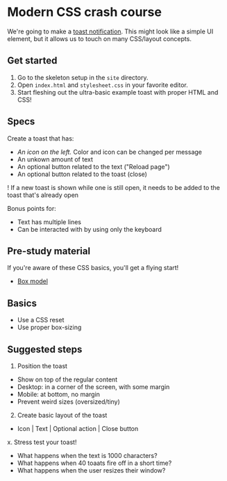 # Modern CSS crash course

We're going to make a [toast notification](https://www.patternfly.org/pattern-library/communication/toast-notifications/). This might look like a simple UI element, but it allows us to touch on many CSS/layout concepts.

## Get started

1. Go to the skeleton setup in the `site` directory.
2. Open `index.html` and `stylesheet.css` in your favorite editor.
3. Start fleshing out the ultra-basic example toast with proper HTML and CSS!

## Specs

Create a toast that has:

- *An icon on the left.* Color and icon can be changed per message
- An unkown amount of text
- An optional button related to the text ("Reload page")
- An optional button related to the toast (close)

! If a new toast is shown while one is still open, it needs to be added to the toast that's already open

Bonus points for:
- Text has multiple lines
- Can be interacted with by using only the keyboard

## Pre-study material

If you're aware of these CSS basics, you'll get a flying start!

- [Box model](https://developer.mozilla.org/en-US/docs/Web/CSS/CSS_Box_Model/Introduction_to_the_CSS_box_model)

## Basics

- Use a CSS reset
- Use proper box-sizing


## Suggested steps

1. Position the toast
  - Show on top of the regular content
  - Desktop: in a corner of the screen, with some margin
  - Mobile: at bottom, no margin
  - Prevent weird sizes (oversized/tiny)

2. Create basic layout of the toast
  - Icon | Text | Optional action | Close button

x. Stress test your toast!
  - What happens when the text is 1000 characters?
  - What happens when 40 toaats fire off in a short time?
  - What happens when the user resizes their window?

